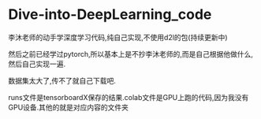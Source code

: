 # Dive-into-DeepLearning_code
李沐老师的动手学深度学习代码,纯自己实现,不使用d2l的包(持续更新中)

然后之前已经学过pytorch,所以基本上是不抄李沐老师的,而是自己根据他做什么,然后自己实现一遍.

数据集太大了,传不了就自己下载吧.

runs文件是tensorboardX保存的结果.colab文件是GPU上跑的代码,因为我没有GPU设备.其他的就是对应内容的文件夹
